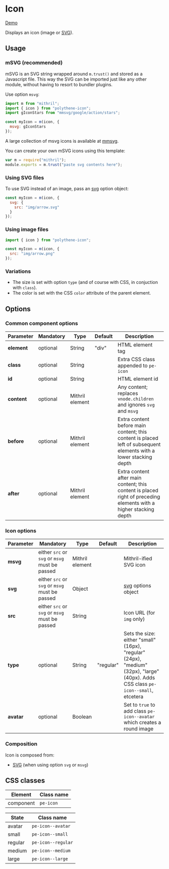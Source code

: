 # Icon

<a class="btn-demo" href="http://arthurclemens.github.io/Polythene-examples/index.html#/icon">Demo</a>

Displays an icon (image or [SVG](#svg)).


## Usage

### mSVG (recommended)

mSVG is an SVG string wrapped around `m.trust()` and stored as a Javascript file. This way the SVG can be imported just like any other module, without having to resort to bundler plugins.


Use option `msvg`:

~~~javascript
import m from "mithril";
import { icon } from "polythene-icon";
import gIconStars from "mmsvg/google/action/stars";

const myIcon = m(icon, {
  msvg: gIconStars
});
~~~

A large collection of msvg icons is available at [mmsvg](https://github.com/ArthurClemens/mmsvg).

You can create your own mSVG icons using this template:

~~~javascript
var m = require("mithril");
module.exports = m.trust("paste svg contents here");
~~~


### Using SVG files

To use SVG instead of an image, pass an [svg](#svg) option object:

~~~javascript
const myIcon = m(icon, {
  svg: {
    src: "img/arrow.svg"
  }
});
~~~


### Using image files

~~~javascript
import { icon } from "polythene-icon";

const myIcon = m(icon, {
  src: "img/arrow.png"
});
~~~


### Variations

* The size is set with option `type` (and of course with CSS, in conjuction with `class`).
* The color is set with the CSS `color` attribute of the parent element.


## Options

### Common component options

| **Parameter** |  **Mandatory** | **Type** | **Default** | **Description** |
| ------------- | -------------- | -------- | ----------- | --------------- |
| **element**   | optional | String | "div" | HTML element tag |
| **class**     | optional | String |       | Extra CSS class appended to `pe-icon` |
| **id**        | optional | String |       | HTML element id |
| **content**   | optional | Mithril element |  | Any content; replaces `vnode.children` and ignores `svg` and `msvg`  |
| **before**    | optional | Mithril element | | Extra content before main content; this content is placed left of subsequent elements with a lower stacking depth |
| **after**     | optional | Mithril element | | Extra content after main content; this content is placed right of preceding elements with a higher stacking depth |

### Icon options

| **Parameter** |  **Mandatory** | **Type** | **Default** | **Description** |
| ------------- | -------------- | -------- | ----------- | --------------- |
| **msvg**      | either `src` or `svg` or `msvg` must be passed | Mithril element |  | Mithril-ified SVG icon |
| **svg**       | either `src` or `svg` or `msvg` must be passed | Object |  | [svg](#svg) options object |
| **src**       | either `src` or `svg` or `msvg` must be passed | String |  | Icon URL (for `img` only) |
| **type**      | optional | String | "regular" | Sets the size: either "small" (16px), "regular" (24px), "medium" (32px), "large" (40px). Adds CSS class `pe-icon--small`, etcetera |
| **avatar**    | optional | Boolean | | Set to `true` to add class `pe-icon--avatar` which creates a round image |


### Composition

Icon is composed from:

* [SVG](#svg) (when using option `svg` or `msvg`)



## CSS classes

| **Element** |  **Class name** |
| ----------- | --------------- |
| component   | `pe-icon` |

| **State**   |  **Class name** |
| ----------- | --------------- |
| avatar   | `pe-icon--avatar` |
| small   | `pe-icon--small` |
| regular   | `pe-icon--regular` |
| medium   | `pe-icon--medium` |
| large   | `pe-icon--large` |

